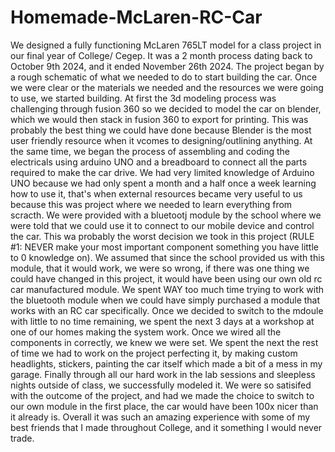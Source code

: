 # Homemade-McLaren-RC-Car
We designed a fully functioning McLaren 765LT model for a class project in our final year of College/ Cegep. It was a 2 month process dating back to October 9th 2024, and it ended November 26th 2024. The project began by a rough schematic of what we needed to do to start building the car. Once we were clear or the materials we needed and the resources we were going to use, we started building. At first the 3d modeling process was challenging through fusion 360 so we decided to model the car on blender, which we would then stack in fusion 360 to export for printing. This was probably the best thing we could have done because Blender is the most user friendly resource when it vcomes to designing/outlining anything. At the same time, we began the process of assembling and coding the electricals using arduino UNO and a breadboard to connect all the parts required to make the car drive. We had very limited knowledge of Arduino UNO because we had only spent a month and a half once a week learning how to use it, that's when external resources became very useful to us because this was project where we needed to learn everything from scracth. We were provided with a bluetootj module by the school where we were told that we could use it to connect to our mobile device and control the car. This wa probably the worst decision we took in this project (RULE #1: NEVER make your most important component something you have little to 0 knowledge on). We assumed that since the school provided us with this module, that it would work, we were so wrong, if there was one thing we could have changed in this project, it would have been using our own old rc car manufactured module. We spent WAY too much time trying to work with the bluetooth module when we could have simply purchased a module that works with an RC car specifically. Once we decided to switch to the mdoule with little to no time remaining, we spent the next 3 days at a workshop at one of our homes making the system work. Once we wired all the components in correctly, we knew we were set. We spent the next the rest of time we had to work on the project perfecting it, by making custom headlights, stickers, painting the car itself which made a bit of a mess in my garage. Finally through all our hard work in the lab sessions and sleepless nights outside of class, we successfully modeled it. We were so satisifed with the outcome of the project, and had we made the choice to switch to our own module in the first place, the car would have been 100x nicer than it already is. Overall it was such an amazing experience with some of my best friends that I made throughout College, and it something I would never trade.
